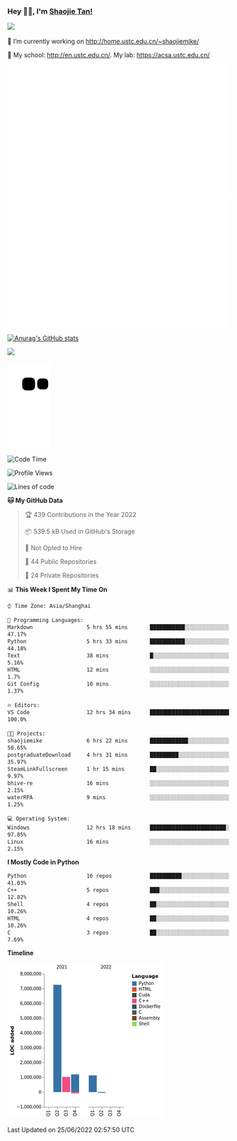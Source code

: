 

<!--
**Kirrito-k423/Kirrito-k423** is a ✨ _special_ ✨ repository because its `README.md` (this file) appears on your GitHub profile.

Here are some ideas to get you started:

- 🔭 I’m currently working on ...
- 🌱 I’m currently learning ...
- 👯 I’m looking to collaborate on ...
- 🤔 I’m looking for help with ...
- 💬 Ask me about ...
- 📫 How to reach me: ...
- 😄 Pronouns: ...
- ⚡ Fun fact: ...
-->
### Hey 👋🏽, I'm [Shaojie Tan!](http://home.ustc.edu.cn/~shaojiemike/about)

![](https://visitor-badge.glitch.me/badge?page_id=Kirrito-k423.Kirrito-k423)

🔭 I’m currently working on http://home.ustc.edu.cn/~shaojiemike/

👯 My school: http://en.ustc.edu.cn/. My lab: https://acsa.ustc.edu.cn/

![](https://github.com/Kirrito-k423/github-stats/blob/master/generated/overview.svg)
![](https://github.com/Kirrito-k423/github-stats/blob/master/generated/languages.svg)

[![Anurag's GitHub stats](https://github-readme-stats.vercel.app/api?username=Kirrito-k423&theme=flag-india&show_icons=true&hide=stars,prs,issues,contribs)](https://github.com/anuraghazra/github-readme-stats)

![](https://github-profile-summary-cards.vercel.app/api/cards/profile-details?username=Kirrito-k423&theme=vue)

![snake gif](https://github.com/Kirrito-k423/Kirrito-k423/blob/output/github-contribution-grid-snake.svg)

<!--START_SECTION:waka-->
![Code Time](http://img.shields.io/badge/Code%20Time-0%20secs-blue)

![Profile Views](http://img.shields.io/badge/Profile%20Views-0-blue)

![Lines of code](https://img.shields.io/badge/From%20Hello%20World%20I%27ve%20Written-10%20Million%20lines%20of%20code-blue)

**🐱 My GitHub Data** 

> 🏆 439 Contributions in the Year 2022
 > 
> 📦 539.5 kB Used in GitHub's Storage 
 > 
> 🚫 Not Opted to Hire
 > 
> 📜 44 Public Repositories 
 > 
> 🔑 24 Private Repositories  
 > 
📊 **This Week I Spent My Time On** 

```text
⌚︎ Time Zone: Asia/Shanghai

💬 Programming Languages: 
Markdown                 5 hrs 55 mins       ███████████░░░░░░░░░░░░░░   47.17% 
Python                   5 hrs 33 mins       ███████████░░░░░░░░░░░░░░   44.18% 
Text                     38 mins             █░░░░░░░░░░░░░░░░░░░░░░░░   5.16% 
HTML                     12 mins             ░░░░░░░░░░░░░░░░░░░░░░░░░   1.7% 
Git Config               10 mins             ░░░░░░░░░░░░░░░░░░░░░░░░░   1.37%

🔥 Editors: 
VS Code                  12 hrs 34 mins      █████████████████████████   100.0%

🐱‍💻 Projects: 
shaojiemike              6 hrs 22 mins       ████████████░░░░░░░░░░░░░   50.65% 
postgraduateDownload     4 hrs 31 mins       █████████░░░░░░░░░░░░░░░░   35.97% 
SteamLinkFullscreen      1 hr 15 mins        ██░░░░░░░░░░░░░░░░░░░░░░░   9.97% 
bhive-re                 16 mins             ░░░░░░░░░░░░░░░░░░░░░░░░░   2.15% 
waterRPA                 9 mins              ░░░░░░░░░░░░░░░░░░░░░░░░░   1.25%

💻 Operating System: 
Windows                  12 hrs 18 mins      ████████████████████████░   97.85% 
Linux                    16 mins             ░░░░░░░░░░░░░░░░░░░░░░░░░   2.15%

```

**I Mostly Code in Python** 

```text
Python                   16 repos            ██████████░░░░░░░░░░░░░░░   41.03% 
C++                      5 repos             ███░░░░░░░░░░░░░░░░░░░░░░   12.82% 
Shell                    4 repos             ██░░░░░░░░░░░░░░░░░░░░░░░   10.26% 
HTML                     4 repos             ██░░░░░░░░░░░░░░░░░░░░░░░   10.26% 
C                        3 repos             ██░░░░░░░░░░░░░░░░░░░░░░░   7.69%

```


**Timeline**

![Chart not found](https://raw.githubusercontent.com/Kirrito-k423/Kirrito-k423/main/charts/bar_graph.png) 


 Last Updated on 25/06/2022 02:57:50 UTC
<!--END_SECTION:waka-->

